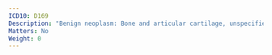 ```yaml
---
ICD10: D169
Description: "Benign neoplasm: Bone and articular cartilage, unspecified"
Matters: No
Weight: 0
---
```


